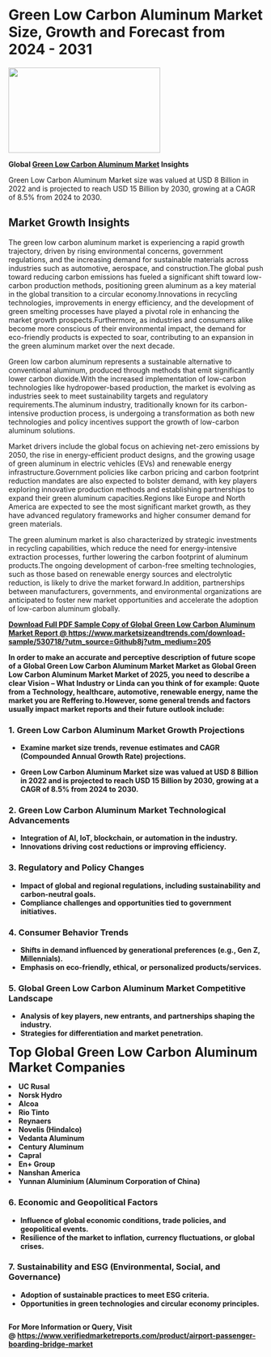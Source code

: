 <H1>Green Low Carbon Aluminum Market Size, Growth and Forecast from 2024 - 2031</H1><img class="aligncenter size-medium wp-image-584254" src="https://thirdeyenews.in/wp-content/uploads/2024/09/Global-Market-Research-300x168.jpeg" alt="" width="300" height="168" /><p><strong>Global&nbsp;<a href="https://www.marketsizeandtrends.com/download-sample/530718/?utm_source=Github8j?utm_medium=205">Green Low Carbon Aluminum Market</a> Insights</strong></p><p>Green Low Carbon Aluminum Market size was valued at USD 8 Billion in 2022 and is projected to reach USD 15 Billion by 2030, growing at a CAGR of 8.5% from 2024 to 2030.</p><p><h2>Market Growth Insights</h2> <p>The green low carbon aluminum market is experiencing a rapid growth trajectory, driven by rising environmental concerns, government regulations, and the increasing demand for sustainable materials across industries such as automotive, aerospace, and construction.The global push toward reducing carbon emissions has fueled a significant shift toward low-carbon production methods, positioning green aluminum as a key material in the global transition to a circular economy.Innovations in recycling technologies, improvements in energy efficiency, and the development of green smelting processes have played a pivotal role in enhancing the market growth prospects.Furthermore, as industries and consumers alike become more conscious of their environmental impact, the demand for eco-friendly products is expected to soar, contributing to an expansion in the green aluminum market over the next decade.</p> <p><strong><a href="download_sample_link_here"></a></strong></p> <p>Green low carbon aluminum represents a sustainable alternative to conventional aluminum, produced through methods that emit significantly lower carbon dioxide.With the increased implementation of low-carbon technologies like hydropower-based production, the market is evolving as industries seek to meet sustainability targets and regulatory requirements.The aluminum industry, traditionally known for its carbon-intensive production process, is undergoing a transformation as both new technologies and policy incentives support the growth of low-carbon aluminum solutions.</p> <p>Market drivers include the global focus on achieving net-zero emissions by 2050, the rise in energy-efficient product designs, and the growing usage of green aluminum in electric vehicles (EVs) and renewable energy infrastructure.Government policies like carbon pricing and carbon footprint reduction mandates are also expected to bolster demand, with key players exploring innovative production methods and establishing partnerships to expand their green aluminum capacities.Regions like Europe and North America are expected to see the most significant market growth, as they have advanced regulatory frameworks and higher consumer demand for green materials.</p> <p>The green aluminum market is also characterized by strategic investments in recycling capabilities, which reduce the need for energy-intensive extraction processes, further lowering the carbon footprint of aluminum products.The ongoing development of carbon-free smelting technologies, such as those based on renewable energy sources and electrolytic reduction, is likely to drive the market forward.In addition, partnerships between manufacturers, governments, and environmental organizations are anticipated to foster new market opportunities and accelerate the adoption of low-carbon aluminum globally.</p> <p><strong><a href="get_more_link_here"></p><p><span class=""><strong>Download Full PDF Sample Copy of Global Green Low Carbon Aluminum Market Report</strong> @ <a href="https://www.marketsizeandtrends.com/download-sample/530718/?utm_source=Github8j?utm_medium=205" target="_blank">https://www.marketsizeandtrends.com/download-sample/530718/?utm_source=Github8j?utm_medium=205</a></span></p><p>In order to make an accurate and perceptive description of future scope of a Global&nbsp;Green Low Carbon Aluminum Market Market as Global&nbsp;Green Low Carbon Aluminum Market Market of 2025, you need to describe a clear Vision &ndash; What Industry or Linda can you think of for example: Quote from a Technology, healthcare, automotive, renewable energy, name the market you are Reffering to.However, some general trends and factors usually impact market reports and their future outlook include:</p><h3>1.&nbsp;<strong>Green Low Carbon Aluminum Market Growth Projections</strong></h3><ul><li>Examine market size trends, revenue estimates and CAGR (Compounded Annual Growth Rate) projections.</li><li><p>Green Low Carbon Aluminum Market size was valued at USD 8 Billion in 2022 and is projected to reach USD 15 Billion by 2030, growing at a CAGR of 8.5% from 2024 to 2030.</p></li></ul><h3>2.&nbsp;<strong>Green Low Carbon Aluminum Market Technological Advancements</strong></h3><ul><li>Integration of AI, IoT, blockchain, or automation in the industry.</li><li>Innovations driving cost reductions or improving efficiency.</li></ul><h3>3.&nbsp;<strong>Regulatory and Policy Changes</strong></h3><ul><li>Impact of global and regional regulations, including sustainability and carbon-neutral goals.</li><li>Compliance challenges and opportunities tied to government initiatives.</li></ul><h3>4.&nbsp;<strong>Consumer Behavior Trends</strong></h3><ul><li>Shifts in demand influenced by generational preferences (e.g., Gen Z, Millennials).</li><li>Emphasis on eco-friendly, ethical, or personalized products/services.</li></ul><h3>5.&nbsp;<strong>Global Green Low Carbon Aluminum Market Competitive Landscape</strong></h3><ul><li>Analysis of key players, new entrants, and partnerships shaping the industry.</li><li>Strategies for differentiation and market penetration.</li></ul><p data-pm-slice="1 1 []"><span style="color: inherit; font-family: inherit; font-size: 25px;">Top Global Green Low Carbon Aluminum Market Companies</span></p><div class="" data-test-id=""><p><li>UC Rusal</li><li> Norsk Hydro</li><li> Alcoa</li><li> Rio Tinto</li><li> Reynaers</li><li> Novelis (Hindalco)</li><li> Vedanta Aluminum</li><li> Century Aluminum</li><li> Capral</li><li> En+ Group</li><li> Nanshan America</li><li> Yunnan Aluminium (Aluminum Corporation of China)</li></p></div><h3>6.&nbsp;<strong>Economic and Geopolitical Factors</strong></h3><ul><li>Influence of global economic conditions, trade policies, and geopolitical events.</li><li>Resilience of the market to inflation, currency fluctuations, or global crises.</li></ul><h3>7.&nbsp;<strong>Sustainability and ESG (Environmental, Social, and Governance)</strong></h3><ul><li>Adoption of sustainable practices to meet ESG criteria.</li><li>Opportunities in green technologies and circular economy principles.</li></ul><h2><strong style="font-size: 14px;">For More Information or Query, Visit @&nbsp;</strong><a style="background-color: #ffffff; font-size: 14px;" href="https://www.marketsizeandtrends.com/report/green-low-carbon-aluminum-market/" target="_blank">https://www.verifiedmarketreports.com/product/airport-passenger-boarding-bridge-market</a></h2>